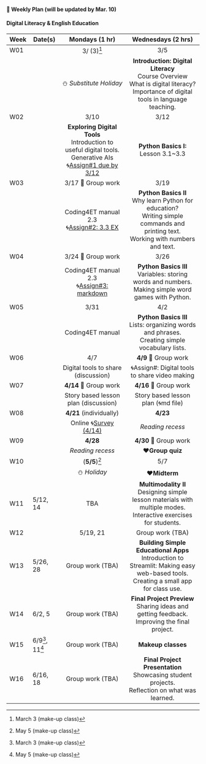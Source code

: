 #### 🌱 **Weekly Plan (will be updated by Mar. 10)**

#### Digital Literacy & English Education

| Week | Date(s) | Mondays (1 hr) | Wednesdays (2 hrs) | 
|------|------|:----------:|:--------:|
|W01||3/ (3)[^1]|3/5|
|      |      |⛄ _Substitute Holiday_| **Introduction: Digital Literacy** <br> Course Overview <br> What is digital literacy? <br> Importance of digital tools in language teaching.  |
|W02||3/10|3/12|
|   || **Exploring Digital Tools** <br> Introduction to useful digital tools. Generative AIs <br>🌀[Assign#1 due by 3/12](https://github.com/MK316/Coding4ET/blob/main/Lessons/Ex2.md) |**Python Basics I:** Lesson 3.1~3.3   |       
| W03||3/17 🐳 Group work|3/19|
|     ||  Coding4ET manual 2.3 <br>🌀[Assign#2: 3.3 EX](https://github.com/MK316/Coding4ET/blob/main/Lessons/EX3_3.ipynb) | **Python Basics II** <br> Why learn Python for education? <br> Writing simple commands and printing text. <br> Working with numbers and text. |       
|W04||3/24 🐳 Group work|3/26|
|      || Coding4ET manual 2.3 <br>🌀[Assign#3: markdown](https://github.com/MK316/Coding4ET/blob/main/Lessons/Lesson02-3.md) | **Python Basics III** <br> Variables: storing words and numbers. <br> Making simple word games with Python. |       
|W05||3/31 |4/2|
|      || Coding4ET manual | **Python Basics III** <br> Lists: organizing words and phrases. <br> Creating simple vocabulary lists. |       
|W06||4/7|**4/9** 🐳 Group work|
|      | |  Digital tools to share (discussion) | 🌀Assign#: Digital tools to share video making |
|W07||**4/14** 🐳 Group work|**4/16** 🐳 Group work|
|      | |Story based lesson plan (discussion)| Story based lesson plan (🌀md file)|     
| W08||**4/21** (individually) |**4/23**|
|     | | Online 🌀[Survey (4/14)](https://forms.gle/RAcEev4ZoqkcPQK86) | _Reading recess_  |       
|W09||**4/28** |**4/30** 🐳 Group work|
|      || _Reading recess_  |♥️**Group quiz**| 
|W10||(**5/5**)[^2]|5/7|
|      || ⛄ _Holiday_  | ♥️**Midterm** |
|  W11    |5/12, 14|  TBA  | **Multimodality II** <br> Designing simple lesson materials with multiple modes. <br> Interactive exercises for students. |       
|  W12 |  |5/19, 21|  Group work (TBA)  | **Using AI in Language Teaching** <br> Understanding AI tools for education. <br> Practical uses of AI in classroom activities. |       
|  W13    |5/26, 28|  Group work (TBA) | **Building Simple Educational Apps** <br> Introduction to Streamlit: Making easy web-based tools. <br> Creating a small app for class use. |       
|  W14    |6/2, 5|  Group work (TBA) |**Final Project Preview** <br> Sharing ideas and getting feedback. <br> Improving the final project.|       
|  W15    |6/9[^1], 11[^2]|   Group work (TBA) |**Makeup classes** |  
|  W16    |6/16, 18| Group work (TBA) | **Final Project Presentation** <br> Showcasing student projects. <br> Reflection on what was learned. |       

[^1]: March 3 (make-up class)
[^2]: May 5 (make-up class)
